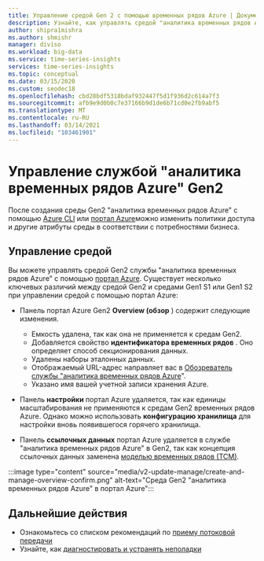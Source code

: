 ```yaml
---
title: Управление средой Gen 2 с помощью временных рядов Azure | Документация Майкрософт
description: Узнайте, как управлять средой "аналитика временных рядов Azure" для поколения 2.
author: shipra1mishra
ms.author: shmishr
manager: diviso
ms.workload: big-data
ms.service: time-series-insights
services: time-series-insights
ms.topic: conceptual
ms.date: 03/15/2020
ms.custom: seodec18
ms.openlocfilehash: cbd28bdf5318bdaf932447f5d1f936d2c614a7f3
ms.sourcegitcommit: afb9e9d0b0c7e37166b9d1de6b71cd0e2fb9abf5
ms.translationtype: MT
ms.contentlocale: ru-RU
ms.lasthandoff: 03/14/2021
ms.locfileid: "103461901"
---
```

# <a name="manage-azure-time-series-insights-gen2"></a>Управление службой "аналитика временных рядов Azure" Gen2

После создания среды Gen2 "аналитика временных рядов Azure" с помощью [Azure CLI](./how-to-create-environment-using-cli.md) или [портал Azure](./how-to-create-environment-using-portal.md)можно изменить политики доступа и другие атрибуты среды в соответствии с потребностями бизнеса.

## <a name="manage-the-environment"></a>Управление средой

Вы можете управлять средой Gen2 службы "аналитика временных рядов Azure" с помощью [портал Azure](https://portal.azure.com/). Существует несколько ключевых различий между средой Gen2 и средами Gen1 S1 или Gen1 S2 при управлении средой с помощью портал Azure:

* Панель портал Azure Gen2 **Overview (обзор** ) содержит следующие изменения.

  * Емкость удалена, так как она не применяется к средам Gen2.
  * Добавляется свойство **идентификатора временных рядов** . Оно определяет способ секционирования данных.
  * Удалены наборы эталонных данных.
  * Отображаемый URL-адрес направляет вас в [Обозреватель службы "аналитика временных рядов Azure](./concepts-ux-panels.md)".
  * Указано имя вашей учетной записи хранения Azure.

* Панель **настройки** портал Azure удаляется, так как единицы масштабирования не применяются к средам Gen2 временных рядов Azure. Однако можно использовать **конфигурацию хранилища** для настройки вновь появившегося горячего хранилища.

* Панель **ссылочных данных** портал Azure удаляется в службе "аналитика временных рядов Azure" в Gen2, так как концепция ссылочных данных заменена [моделью временных рядов (ТСМ)](./concepts-model-overview.md).

:::image type="content" source="media/v2-update-manage/create-and-manage-overview-confirm.png" alt-text="Среда Gen2 &quot;аналитика временных рядов Azure&quot; в портал Azure":::

## <a name="next-steps"></a>Дальнейшие действия

* Ознакомьтесь со списком рекомендаций по [приему потоковой передачи](./concepts-streaming-ingestion-event-sources.md#streaming-ingestion-best-practices)
* Узнайте, как [диагностировать и устранять неполадки](./how-to-diagnose-troubleshoot.md)
